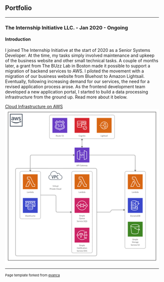 ## Portfolio

---

### The Internship Initiative LLC. - Jan 2020 - Ongoing
#### Introduction

I joined The Internship Initiative at the start of 2020 as a Senior Systems Developer. At the time, my tasks simply involved maintenance and upkeep of the business website and other small technical tasks. A couple of months later, a grant from The BUzz Lab in Boston made it possible to support a migration of backend services to AWS. I piloted the movement with a migration of our business website from Bluehost to Amazon Lightsail. Eventually, following increasing demand for our services, the need for a revised application process arose. As the frontend development team developed a new application portal, I started to build a data processing infrastructure from the ground up. Read more about it below.

[Cloud Infrastructure on AWS](/CloudDocumentation)
<img src="images/flowchart.png?raw=true"/>

---



<p style="font-size:11px">Page template forked from <a href="https://github.com/evanca/quick-portfolio">evanca</a></p>
<!-- Remove above link if you don't want to attibute -->
